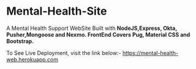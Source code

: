 # Mental-Health-Site
A Mental Health Support WebSite Built with **NodeJS,Express, Okta, Pusher,Mongoose and Nexmo. FrontEnd Covers Pug, Material CSS and Bootstrap.**<br />

To See Live Deployment, visit the link below:-
https://mental-health-web.herokuapp.com
